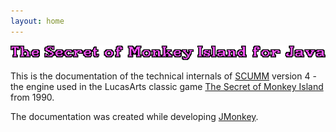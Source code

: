 ```yaml
---
layout: home
---
```

![The Secret of Monkey Island for Java](mijava.png)

This is the documentation of the technical internals of [SCUMM](https://de.wikipedia.org/wiki/Script_Creation_Utility_for_Maniac_Mansion) version 4 - the engine used in the LucasArts classic game [The Secret of Monkey Island](https://en.wikipedia.org/wiki/The_Secret_of_Monkey_Island) from 1990.

The documentation was created while developing [JMonkey](https://github.com/osiegmar/jmonkey).
